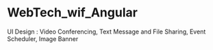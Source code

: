 # WebTech_wif_Angular
UI Design : Video Conferencing, Text Message and File Sharing, Event Scheduler, Image Banner
